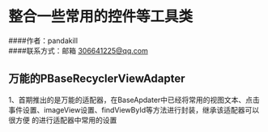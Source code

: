 # 整合一些常用的控件等工具类

####作者：pandakill  
####联系方式：邮箱 306641225@qq.com

## 万能的PBaseRecyclerViewAdapter
1、首期推出的是万能的适配器，在BaseApdater中已经将常用的视图文本、点击事件设置、imageView设置、findViewById等方法进行封装，继承该适配器可以很方便
的进行适配器中常用的设置
